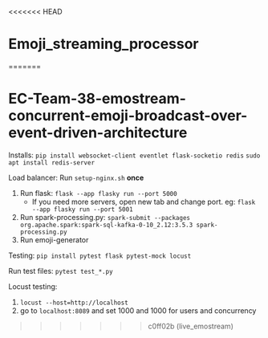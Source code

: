 <<<<<<< HEAD
# Emoji_streaming_processor
=======
# EC-Team-38-emostream-concurrent-emoji-broadcast-over-event-driven-architecture

Installs:
`pip install websocket-client eventlet flask-socketio redis`
`sudo apt install redis-server`

Load balancer:
Run `setup-nginx.sh` **once**

1. Run flask: `flask --app flasky run --port 5000`
   - If you need more servers, open new tab and change port. eg: `flask --app flasky run --port 5001`
2. Run spark-processing.py: `spark-submit --packages org.apache.spark:spark-sql-kafka-0-10_2.12:3.5.3 spark-processing.py`
3. Run emoji-generator

Testing:
`pip install pytest flask pytest-mock locust`

Run test files: `pytest test_*.py`

Locust testing:

1. `locust --host=http://localhost`
2. go to `localhost:8089` and set 1000 and 1000 for users and concurrency
>>>>>>> c0ff02b (live_emostream)
